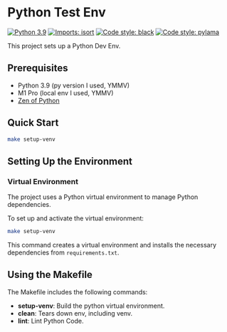 # Python Test Env

[![Python 3.9](https://img.shields.io/badge/python-3.9-blue.svg?labelColor=yellow)](https://www.python.org/downloads/release/python-390/)
[![Imports: isort](https://img.shields.io/badge/%20imports-isort-%231674b1?style=flat&labelColor=orange)](https://pycqa.github.io/isort/)
[![Code style: black](https://img.shields.io/badge/code%20style-black-000000.svg)](https://github.com/psf/black)
[![Code style: pylama](https://img.shields.io/badge/code%20style-pylama-orange)](https://github.com/klen/pylama)

This project sets up a Python Dev Env.

## Prerequisites

- Python 3.9 (py version I used, YMMV)
- M1 Pro (local env I used, YMMV)
- [Zen of Python](https://peps.python.org/pep-0020/)

## Quick Start

```bash
make setup-venv
```

## Setting Up the Environment

### Virtual Environment

The project uses a Python virtual environment to manage Python dependencies.

To set up and activate the virtual environment:

```bash
make setup-venv
```

This command creates a virtual environment and installs the necessary dependencies from `requirements.txt`.

## Using the Makefile

The Makefile includes the following commands:

- **setup-venv**: Build the python virtual environment.
- **clean**: Tears down env, including venv.
- **lint**: Lint Python Code.
